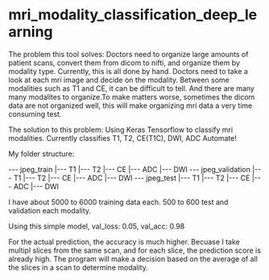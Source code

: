 # mri_modality_classification_deep_learning

The problem this tool solves:
Doctors need to organize large amounts of patient scans, convert them from dicom to nifti, and organize them by modality type. Currently, this is all done by hand. Doctors need to take a look at each mri image and decide on the modality. Between some modalities such as T1 and CE, it can be difficult to tell. And there are many many modalites to organize.To make matters worse, sometimes the dicom data are not organized well, this will make organizing mri data a very time consuming test.

The solution to this problem:
Using Keras Tensorflow to classify mri modalities. Currently classifies T1, T2, CE(T1C), DWI, ADC
Automate!

My folder structure:

--- jpeg_train
  |--- T1
  |--- T2
  |--- CE
  |--- ADC
  |--- DWI
--- jpeg_validation
  |--- T1
  |--- T2
  |--- CE
  |--- ADC
  |--- DWI
--- jpeg_test
  |--- T1
  |--- T2
  |--- CE
  |--- ADC
  |--- DWI
  
I have about 5000 to 6000 training data each. 500 to 600 test and validation each modality.

Using this simple model, val_loss: 0.05, val_acc: 0.98

For the actual prediction, the accuracy is much higher.
Becuase I take multipl slices from the same scan, and for each slice, the prediction score is already high.
The program will make a decision based on the average of all the slices in a scan to determine modality.
